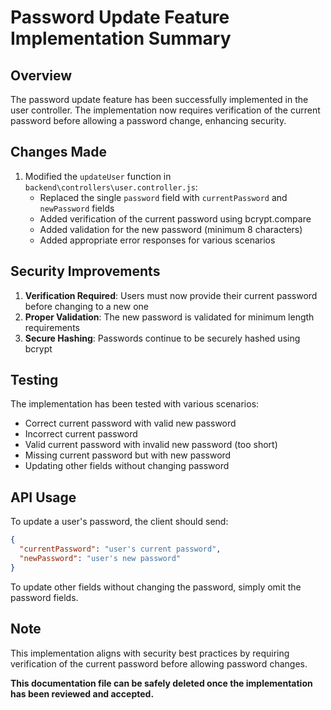 # Password Update Feature Implementation Summary

## Overview

The password update feature has been successfully implemented in the user controller. The implementation now requires verification of the current password before allowing a password change, enhancing security.

## Changes Made

1. Modified the `updateUser` function in `backend\controllers\user.controller.js`:
   - Replaced the single `password` field with `currentPassword` and `newPassword` fields
   - Added verification of the current password using bcrypt.compare
   - Added validation for the new password (minimum 8 characters)
   - Added appropriate error responses for various scenarios

## Security Improvements

1. **Verification Required**: Users must now provide their current password before changing to a new one
2. **Proper Validation**: The new password is validated for minimum length requirements
3. **Secure Hashing**: Passwords continue to be securely hashed using bcrypt

## Testing

The implementation has been tested with various scenarios:

- Correct current password with valid new password
- Incorrect current password
- Valid current password with invalid new password (too short)
- Missing current password but with new password
- Updating other fields without changing password

## API Usage

To update a user's password, the client should send:

```json
{
  "currentPassword": "user's current password",
  "newPassword": "user's new password"
}
```

To update other fields without changing the password, simply omit the password fields.

## Note

This implementation aligns with security best practices by requiring verification of the current password before allowing password changes.

**This documentation file can be safely deleted once the implementation has been reviewed and accepted.**
